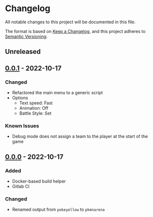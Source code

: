 # Changelog
All notable changes to this project will be documented in this file.

The format is based on [Keep a Changelog](https://keepachangelog.com/en/1.0.0/),
and this project adheres to [Semantic Versioning](https://semver.org/spec/v2.0.0.html).


## Unreleased


## [0.0.1](https://gitlab.lily.rip/lily/pkmn-arena/-/compare/0.0.0...0.0.1) - 2022-10-17
### Changed
- Refactored the main menu to a generic script
- Options
  - Text speed: Fast
  - Animation: Off
  - Battle Style: Set

### Known Issues
- Debug mode does not assign a team to the player at the start of the game


## [0.0.0](https://gitlab.lily.rip/lily/pkmn-arena/-/commits/0.0.0) - 2022-10-17
### Added
- Docker-based build helper
- Gitlab CI

### Changed
- Renamed output from `pokeyellow` to `pkmnarena`
